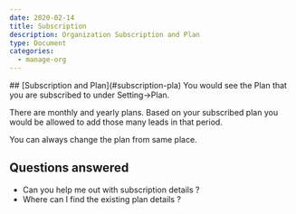 ```yaml
---
date: 2020-02-14
title: Subscription 
description: Organization Subscription and Plan
type: Document
categories:
  - manage-org
---
```


<a name="subscription-plan"/>
## [Subscription and Plan](#subscription-pla)
You would see the Plan that you are subscribed to under Setting->Plan.  

There are monthly and yearly plans. Based on your subscribed plan you would be allowed to add those many leads in that period. 

You can always change the plan from same place. 

## Questions answered
- Can you help me out with subscription details ?
- Where can I find the existing plan details ?